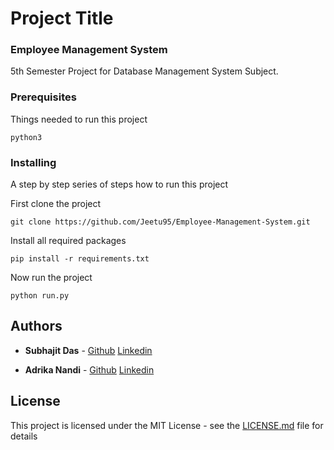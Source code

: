 # Project Title

### Employee Management System
5th Semester Project for Database Management System Subject.


### Prerequisites

Things needed to run this project 

```
python3
```

### Installing

A step by step series of steps how to run this project

First clone the project

```
git clone https://github.com/Jeetu95/Employee-Management-System.git
```

Install all required packages

```
pip install -r requirements.txt
```

Now run the project

```
python run.py
```

## Authors

* **Subhajit Das** - [Github](https://github.com/Jeetu95)  [Linkedin](https://www.linkedin.com/in/subhajit-das-764742142/)

* **Adrika Nandi** - [Github](https://github.com/Adrika17)  [Linkedin](https://www.linkedin.com/in/adrika-nandi-91961015b/)

## License

This project is licensed under the MIT License - see the [LICENSE.md](LICENSE) file for details